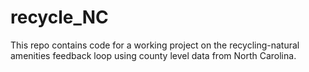 # recycle_NC

This repo contains code for a working project on the recycling-natural amenities feedback loop using county level data from North Carolina.
